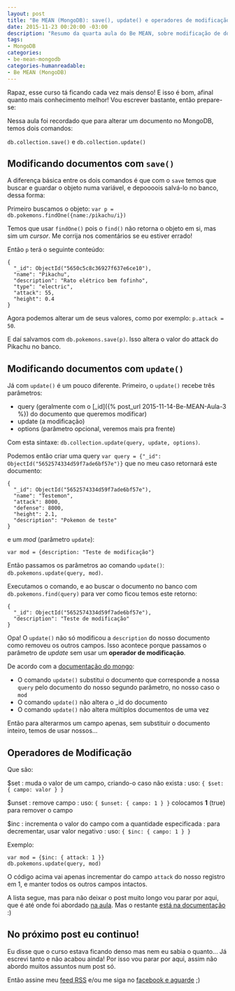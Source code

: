 ```yaml
---
layout: post
title: "Be MEAN (MongoDB): save(), update() e operadores de modificação"
date: 2015-11-23 00:20:00 -03:00
description: "Resumo da quarta aula do Be MEAN, sobre modificação de documentos"
tags:
- MongoDB
categories:
- be-mean-mongodb
categories-humanreadable:
- Be MEAN (MongoDB)
---
```


Rapaz, esse curso tá ficando cada vez mais denso! E isso é bom, afinal quanto mais conhecimento melhor! Vou escrever bastante, então prepare-se:

Nessa aula foi recordado que para alterar um documento no MongoDB, temos dois comandos:

`db.collection.save()` e `db.collection.update()`

## Modificando documentos com `save()`

A diferença básica entre os dois comandos é que com o `save` temos que buscar e guardar o objeto numa variável, e depoooois salvá-lo no banco, dessa forma:

Primeiro buscamos o objeto: `var p = db.pokemons.findOne({name:/pikachu/i})
`

Temos que usar `findOne()` pois o `find()` não retorna o objeto em si, mas sim um *cursor*. Me corrija nos comentários se eu estiver errado!

Então `p` terá o seguinte conteúdo:

~~~
{
  "_id": ObjectId("5650c5c8c36927f637e6ce10"),
  "name": "Pikachu",
  "description": "Rato elétrico bem fofinho",
  "type": "electric",
  "attack": 55,
  "height": 0.4
}
~~~

Agora podemos alterar um de seus valores, como por exemplo: `p.attack = 50`.

E daí salvamos com `db.pokemons.save(p)`. Isso altera o valor do attack do Pikachu no banco.

## Modificando documentos com `update()`

Já com `update()` é um pouco diferente. Primeiro, o `update()` recebe três parâmetros:

- query (geralmente com o [\_id]({% post_url 2015-11-14-Be-MEAN-Aula-3 %}) do documento que queremos modificar)
- update (a modificação)
- options (parâmetro opcional, veremos mais pra frente)

Com esta sintaxe: `db.collection.update(query, update, options)`.

Podemos então criar uma query `var query = {"_id": ObjectId("5652574334d59f7ade6bf57e")}`
que no meu caso retornará este documento:

~~~
{
  "_id": ObjectId("5652574334d59f7ade6bf57e"),
  "name": "Testemon",
  "attack": 8000,
  "defense": 8000,
  "height": 2.1,
  "description": "Pokemon de teste"
}
~~~

e um *mod* (parâmetro `update`):

~~~
var mod = {description: "Teste de modificação"}
~~~

Então passamos os parâmetros ao comando `update()`: `db.pokemons.update(query, mod)`.

Executamos o comando, e ao buscar o documento no banco com `db.pokemons.find(query)` para ver como ficou temos este retorno:

~~~
{
  "_id": ObjectId("5652574334d59f7ade6bf57e"),
  "description": "Teste de modificação"
}
~~~

Opa! O `update()` não só modificou a `description` do nosso documento como removeu os outros campos. Isso acontece porque passamos o parâmetro de *update* sem usar um **operador de modificação**.

De acordo com a [documentação do mongo](https://docs.mongodb.org/manual/reference/method/db.collection.update/#replace-a-document-entirely):

- O comando `update()` substitui o documento que corresponde a nossa `query` pelo documento do nosso segundo parâmetro, no nosso caso o `mod`
- O comando `update()` não altera o \_id do documento
- O comando `update()` não altera múltiplos documentos de uma vez

Então para alterarmos um campo apenas, sem substituir o documento inteiro, temos de usar nossos...

## Operadores de Modificação

Que são:

$set
: muda o valor de um campo, criando-o caso não exista
: uso: `{ $set: { campo: valor } }`

$unset
: remove campo
: uso: `{ $unset: { campo: 1 } }` colocamos **1** (true) para remover o campo

$inc
: incrementa o valor do campo com a quantidade especificada
: para decrementar, usar valor negativo
: uso: `{ $inc: { campo: 1 } }`

Exemplo:

~~~
var mod = {$inc: { attack: 1 }}
db.pokemons.update(query, mod)
~~~

O código acima vai apenas incrementar do campo `attack` do nosso registro em 1, e manter todos os outros campos intactos.

A lista segue, mas para não deixar o post muito longo vou parar por aqui, que é até onde foi abordado [na aula](https://www.youtube.com/watch?v=ONzJsNbv15U). Mas o restante [está na documentação](https://docs.mongodb.org/manual/reference/operator/update/#fields) :)

## No próximo post eu continuo!

Eu disse que o curso estava ficando denso mas nem eu sabia o quanto... Já escrevi tanto e não acabou ainda! Por isso vou parar por aqui, assim não abordo muitos assuntos num post só.

Então assine meu [feed RSS](http://pablodinella.github.io/atom.xml) e/ou me siga no [facebook e aguarde](https://www.facebook.com/pablordinella) ;)
